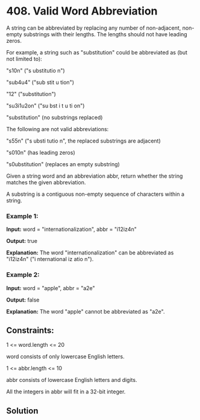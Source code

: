# 408. Valid Word Abbreviation
A string can be abbreviated by replacing any number of non-adjacent, non-empty substrings with their lengths. The lengths should not have leading zeros.

For example, a string such as "substitution" could be abbreviated as (but not limited to):

"s10n" ("s ubstitutio n")

"sub4u4" ("sub stit u tion")

"12" ("substitution")

"su3i1u2on" ("su bst i t u ti on")

"substitution" (no substrings replaced)

The following are not valid abbreviations:

"s55n" ("s ubsti tutio n", the replaced substrings are adjacent)

"s010n" (has leading zeros)

"s0ubstitution" (replaces an empty substring)

Given a string word and an abbreviation abbr, return whether the string matches the given abbreviation.

A substring is a contiguous non-empty sequence of characters within a string.

### Example 1:

**Input:** word = "internationalization", abbr = "i12iz4n"

**Output:** true

**Explanation:** The word "internationalization" can be abbreviated as "i12iz4n" ("i nternational iz atio n").
### Example 2:

**Input:** word = "apple", abbr = "a2e"

**Output:** false

**Explanation:** The word "apple" cannot be abbreviated as "a2e".
 

## Constraints:

1 <= word.length <= 20

word consists of only lowercase English letters.

1 <= abbr.length <= 10

abbr consists of lowercase English letters and digits.

All the integers in abbr will fit in a 32-bit integer.

## Solution


